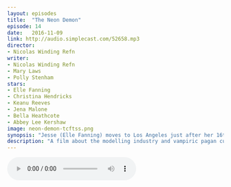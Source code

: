 ```yaml
---
layout: episodes
title:  "The Neon Demon"
episode: 14
date:   2016-11-09
link: http://audio.simplecast.com/52658.mp3
director: 
- Nicolas Winding Refn
writer: 
- Nicolas Winding Refn
- Mary Laws
- Polly Stenham
stars: 
- Elle Fanning
- Christina Hendricks
- Keanu Reeves
- Jena Malone
- Bella Heathcote
- Abbey Lee Kershaw
image: neon-demon-tcftss.png
synopsis: "Jesse (Elle Fanning) moves to Los Angeles just after her 16th birthday to launch a career as a model. The head of her agency tells the innocent teen that she has the qualities to become a top star. Jesse soon faces the wrath of ruthless vixens who despise her fresh-faced beauty. On top of that, she must contend with a seedy motel manager and a creepy photographer. As Jesse starts to take the fashion world by storm, her personality changes in ways that could help her against her cutthroat rivals."
description: "A film about the modelling industry and vampiric pagan cults? Well let's try and unpack the Neon Demon this week. Josh and Damian talk about Winding Refn's latest film and whether it's even good."
---
```

<audio src="https://www.dropbox.com/scl/fi/pdko6jl7mvxl3owneerqm/The-Wind-Rises-Episode-9_mixdown.mp3?rlkey=ieioxht678zzlret0s0ylqubh&dl=0" controls></audio> 